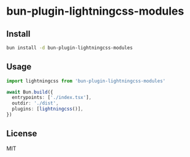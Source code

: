 # bun-plugin-lightningcss-modules

## Install

```bash
bun install -d bun-plugin-lightningcss-modules
```

## Usage

```ts
import lightningcss from 'bun-plugin-lightningcss-modules'

await Bun.build({
  entrypoints: ['./index.tsx'],
  outdir: './dist',
  plugins: [lightningcss()],
})
```

## License

MIT
